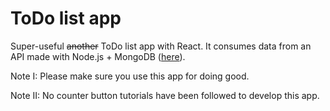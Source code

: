 # ToDo list app

Super-useful ~~another~~ ToDo list app with React. It consumes data from an API made with Node.js + MongoDB ([here](https://github.com/mariogl/todo-list-api)).

Note I: Please make sure you use this app for doing good.

Note II: No counter button tutorials have been followed to develop this app.
